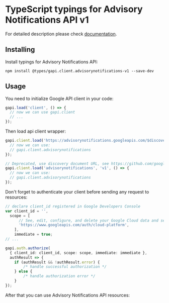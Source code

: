 # TypeScript typings for Advisory Notifications API v1


For detailed description please check [documentation](https://cloud.google.com/advisory-notifications).

## Installing

Install typings for Advisory Notifications API:

```
npm install @types/gapi.client.advisorynotifications-v1 --save-dev
```

## Usage

You need to initialize Google API client in your code:

```typescript
gapi.load('client', () => {
  // now we can use gapi.client
  // ...
});
```

Then load api client wrapper:

```typescript
gapi.client.load('https://advisorynotifications.googleapis.com/$discovery/rest?version=v1', () => {
  // now we can use:
  // gapi.client.advisorynotifications
});
```

```typescript
// Deprecated, use discovery document URL, see https://github.com/google/google-api-javascript-client/blob/master/docs/reference.md#----gapiclientloadname----version----callback--
gapi.client.load('advisorynotifications', 'v1', () => {
  // now we can use:
  // gapi.client.advisorynotifications
});
```

Don't forget to authenticate your client before sending any request to resources:

```typescript
// declare client_id registered in Google Developers Console
var client_id = '',
  scope = [
      // See, edit, configure, and delete your Google Cloud data and see the email address for your Google Account.
      'https://www.googleapis.com/auth/cloud-platform',
    ],
    immediate = true;
// ...

gapi.auth.authorize(
  { client_id: client_id, scope: scope, immediate: immediate },
  authResult => {
    if (authResult && !authResult.error) {
        /* handle successful authorization */
    } else {
        /* handle authorization error */
    }
});
```

After that you can use Advisory Notifications API resources: <!-- TODO: make this work for multiple namespaces -->

```typescript
```
